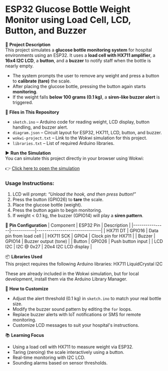 # ESP32 Glucose Bottle Weight Monitor using Load Cell, LCD, Button, and Buzzer

🏥 **Project Description**  
This project simulates a **glucose bottle monitoring system** for hospital environments using an ESP32. It uses a **load cell with HX711 amplifier**, a **16x4 I2C LCD**, a **button**, and a **buzzer** to notify staff when the bottle is nearly empty.

- The system prompts the user to remove any weight and press a button to **calibrate (tare)** the scale.
- After placing the glucose bottle, pressing the button again starts **monitoring**.
- If the weight falls **below 100 grams (0.1 kg)**, a **siren-like buzzer alert** is triggered.

📁 **Files in This Repository**
- `sketch.ino` – Arduino code for reading weight, LCD display, button handling, and buzzer alert.
- `diagram.json` – Circuit layout for ESP32, HX711, LCD, button, and buzzer.
- `wokwi-project.txt` – Link to the Wokwi simulation for this project.
- `libraries.txt` – List of required Arduino libraries.

▶️ **Run the Simulation**  
You can simulate this project directly in your browser using Wokwi:

👉 [Click here to open the simulation](https://wokwi.com/projects/433549383437110273)

### Usage Instructions:
1. LCD will prompt: _“Unload the hook, and then press button!”_
2. Press the button (GPIO26) to **tare** the scale.
3. Place the glucose bottle (weight).
4. Press the button again to begin monitoring.
5. If weight < 0.1 kg, the buzzer (GPIO14) will play a **siren pattern**.

📌 **Pin Configuration**
| Component      | ESP32 Pin | Description                    |
|----------------|------------|--------------------------------|
| HX711 DT       | GPIO16     | Data pin from load cell        |
| HX711 SCK      | GPIO4      | Clock pin for HX711            |
| Buzzer         | GPIO14     | Buzzer output (tone)           |
| Button         | GPIO26     | Push button input              |
| LCD I2C        | I2C @ 0x27 | 20x4 I2C LCD display           |

📦 **Libraries Used**  
This project requires the following Arduino libraries:
HX711
LiquidCrystal I2C

These are already included in the Wokwi simulation, but for local development, install them via the Arduino Library Manager.

🔧 **How to Customize**  
- Adjust the alert threshold (0.1 kg) in `sketch.ino` to match your real bottle size.
- Modify the buzzer sound pattern by editing the `for` loops.
- Replace buzzer alerts with IoT notifications or SMS for remote monitoring.
- Customize LCD messages to suit your hospital's instructions.

📚 **Learning Focus**
- Using a load cell with HX711 to measure weight via ESP32.
- Taring (zeroing) the scale interactively using a button.
- Real-time monitoring with I2C LCD.
- Sounding alarms based on sensor thresholds.

